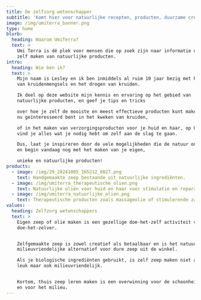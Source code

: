 ```yaml
---
title: De zelfzorg wetenschapper
subtitle: 'Komt hier voor natuurlijke recepten, producten, duurzame creaties & ideeën'
image: /img/umiterra_banner.png
type: home
blurb:
  heading: Waarom UmiTerra?
  text: >
    Umi Terra is dé plek voor mensen die op zoek zijn naar informatie over het
    zelf maken van natuurlijke producten.
intro:
  heading: Wie ben ik?
  text: >
    Mijn naam is Lesley en ik ben inmiddels al ruim 10 jaar bezig met het maken
    van kruidenmengsels en het drogen van kruiden. 

    Ik deel op deze website mijn kennis en ervaring op het gebied van
    natuurlijke producten, en geef je tips en tricks 

    over hoe je zelf de mooiste en meest effectieve producten kunt maken. Of je
    nu geïnteresseerd bent in het kweken van kruiden, 

    of in het maken van verzorgingsproducten voor je huid en haar, op Umi Terra
    vind je alles wat je nodig hebt om zelf aan de slag te gaan. 

    Dus, laat je inspireren door de vele mogelijkheden die de natuur ons biedt,
    en begin vandaag nog met het maken van je eigen, 

    unieke en natuurlijke producten!
products:
  - image: /img/29_20241005_165212_0027.png
    text: Handgemaakte zeep bestaande uit natuurlijke ingrediënten.
  - image: /img/umiterra_therapeutische_olien.png
    text: Natuurlijke oliën voor huid en haar voor stimulatie en reparatie.
  - image: /img/umiterra_natuurlijke_olien.png
    text: Therapeutische producten zoals massageolie of stimulerende zalfjes.
values:
  heading: Zelfzorg wetenschappers
  text: >
    Eigen zeep of olie maken is een gezellige doe-het-zelf activiteit voor de
    doe-het-zelver.


    Zelfgemaakte zeep is zowel creatief als betaalbaar en is het natuurlijke,
    milieuvriendelijke alternatief voor dure zeep uit de winkel. 

    Als je biologische ingrediënten gebruikt, is zelf zeep maken niet alleen
    leuk maar ook milieuvriendelijk.


    Kortom, thuis zeep leren maken is een overwinning voor de schoonheidsroutine
    en voor het milieu.
---
```

